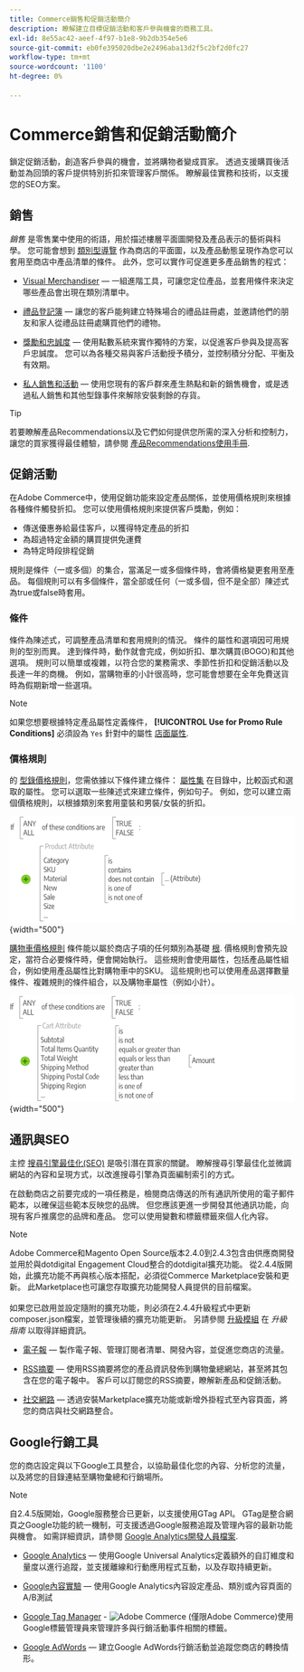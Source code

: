 ```yaml
---
title: Commerce銷售和促銷活動簡介
description: 瞭解建立目標促銷活動和客戶參與機會的商務工具。
exl-id: 8e55ac42-aeef-4f97-b1e8-9b2db354e5e6
source-git-commit: eb0fe395020dbe2e2496aba13d2f5c2bf2d0fc27
workflow-type: tm+mt
source-wordcount: '1100'
ht-degree: 0%

---
```


# Commerce銷售和促銷活動簡介

鎖定促銷活動，創造客戶參與的機會，並將購物者變成買家。 透過支援購買後活動並為回頭的客戶提供特別折扣來管理客戶關係。 瞭解最佳實務和技術，以支援您的SEO方案。

## 銷售

_銷售_ 是零售業中使用的術語，用於描述樓層平面圖開發及產品表示的藝術與科學。 您可能會想到 [類別型導覽](../catalog/navigation-top.md) 作為商店的平面圖，以及產品動態呈現作為您可以套用至商店中產品清單的條件。 此外，您可以實作可促進更多產品銷售的程式：

- [Visual Merchandiser](visual-merchandiser.md)  — 一組進階工具，可讓您定位產品，並套用條件來決定哪些產品會出現在類別清單中。

- [禮品登記簿](gift-registries.md)  — 讓您的客戶能夠建立特殊場合的禮品註冊處，並邀請他們的朋友和家人從禮品註冊處購買他們的禮物。

- [獎勵和忠誠度](rewards-loyalty.md)  — 使用點數系統來實作獨特的方案，以促進客戶參與及提高客戶忠誠度。 您可以為各種交易與客戶活動授予積分，並控制積分分配、平衡及有效期。

- [私人銷售和活動](events-private-sales.md)  — 使用您現有的客戶群來產生熱點和新的銷售機會，或是透過私人銷售和其他型錄事件來解除安裝剩餘的存貨。

>[!TIP]
>
>若要瞭解產品Recommendations以及它們如何提供您所需的深入分析和控制力，讓您的買家獲得最佳體驗，請參閱 [產品Recommendations使用手冊](https://experienceleague.adobe.com/docs/commerce-merchant-services/product-recommendations/guide-overview.html).

## 促銷活動

在Adobe Commerce中，使用促銷功能來設定產品關係，並使用價格規則來根據各種條件觸發折扣。 您可以使用價格規則來提供客戶獎勵，例如：

- 傳送優惠券給最佳客戶，以獲得特定產品的折扣
- 為超過特定金額的購買提供免運費
- 為特定時段排程促銷

規則是條件（一或多個）的集合，當滿足一或多個條件時，會將價格變更套用至產品。 每個規則可以有多個條件，當全部或任何（一或多個，但不是全部）陳述式為true或false時套用。

### 條件

條件為陳述式，可調整產品清單和套用規則的情況。 條件的屬性和選項因可用規則的型別而異。 達到條件時，動作就會完成，例如折扣、單次購買(BOGO)和其他選項。 規則可以簡單或複雜，以符合您的業務需求、季節性折扣和促銷活動以及長達一年的商機。 例如，當購物車的小計很高時，您可能會想要在全年免費送貨時為假期新增一些選項。

>[!NOTE]
>
>如果您想要根據特定產品屬性定義條件， **[!UICONTROL Use for Promo Rule Conditions]** 必須設為 `Yes` 針對中的屬性 [店面屬性](../catalog/attribute-product-create.md).


### 價格規則

的 [型錄價格規則](price-rules-catalog.md)，您需依據以下條件建立條件： [屬性集](../catalog/attribute-sets.md) 在目錄中，比較函式和選取的屬性。 您可以選取一些陳述式來建立條件，例如句子。 例如，您可以建立兩個價格規則，以根據類別來套用童裝和男裝/女裝的折扣。

![圖表 — 型錄價格規則範例](./assets/diagram-catalog-price-rules.png){width="500"}

[購物車價格規則](price-rules-cart.md) 條件能以屬於商店子項的任何類別為基礎 [根](../catalog/category-root.md). 價格規則會預先設定，當符合必要條件時，便會開始執行。 這些規則會使用屬性，包括產品屬性組合，例如使用產品屬性比對購物車中的SKU。 這些規則也可以使用產品選擇數量條件、複雜規則的條件組合，以及購物車屬性（例如小計）。

![圖表 — 購物車價格規則範例](./assets/diagram-cart-price-rules.png){width="500"}

## 通訊與SEO

主控 [搜尋引擎最佳化(SEO)](seo-overview.md) 是吸引潛在買家的關鍵。 瞭解搜尋引擎最佳化並微調網站的內容和呈現方式，以改進搜尋引擎為頁面編制索引的方式。

在啟動商店之前要完成的一項任務是，檢閱商店傳送的所有通訊所使用的電子郵件範本，以確保這些範本反映您的品牌。 但您應該更進一步開發其他通訊功能，向現有客戶推廣您的品牌和產品。 您可以使用變數和標籤標籤來個人化內容。

>[!NOTE]
>
>Adobe Commerce和Magento Open Source版本2.4.0到2.4.3包含由供應商開發並用於與dotdigital Engagement Cloud整合的dotdigital擴充功能。 從2.4.4版開始，此擴充功能不再與核心版本搭配，必須從Commerce Marketplace安裝和更新。 此Marketplace也可讓您存取擴充功能開發人員提供的目前檔案。
><br><br>
>如果您已啟用並設定隨附的擴充功能，則必須在2.4.4升級程式中更新composer.json檔案，並管理後續的擴充功能更新。 另請參閱 [升級模組](https://experienceleague.adobe.com/docs/commerce-operations/upgrade-guide/modules/upgrade.html) 在 _升級指南_ 以取得詳細資訊。

- [電子報](newsletters.md)  — 製作電子報、管理訂閱者清單、開發內容，並促進您商店的流量。

- [RSS摘要](social-rss.md#rss-feeds)  — 使用RSS摘要將您的產品資訊發佈到購物彙總網站，甚至將其包含在您的電子報中。 客戶可以訂閱您的RSS摘要，瞭解新產品和促銷活動。

- [社交網路](social-rss.md#social-networks)  — 透過安裝Marketplace擴充功能或新增外掛程式至內容頁面，將您的商店與社交網路整合。

## Google行銷工具

您的商店設定與以下Google工具整合，以協助最佳化您的內容、分析您的流量，以及將您的目錄連結至購物彙總和行銷場所。

>[!NOTE]
>
>自2.4.5版開始，Google服務整合已更新，以支援使用GTag API。 GTag是整合網頁之Google功能的統一機制，可支援透過Google服務追蹤及管理內容的最新功能與機會。 如需詳細資訊，請參閱 [Google Analytics開發人員檔案](https://developers.google.com/analytics/devguides/collection/gtagjs).

- [Google Analytics](google-analytics.md)  — 使用Google Universal Analytics定義額外的自訂維度和量度以進行追蹤，並支援離線和行動應用程式互動，以及存取持續更新。

- [Google內容實驗](google-content-experiments.md)  — 使用Google Analytics內容設定產品、類別或內容頁面的A/B測試

- [Google Tag Manager](google-tag-manager.md) - ![Adobe Commerce](../assets/adobe-logo.svg) (僅限Adobe Commerce)使用Google標籤管理員來管理許多與行銷活動事件相關的標籤。

- [Google AdWords](google-adwords.md)  — 建立Google AdWords行銷活動並追蹤您商店的轉換情形。
